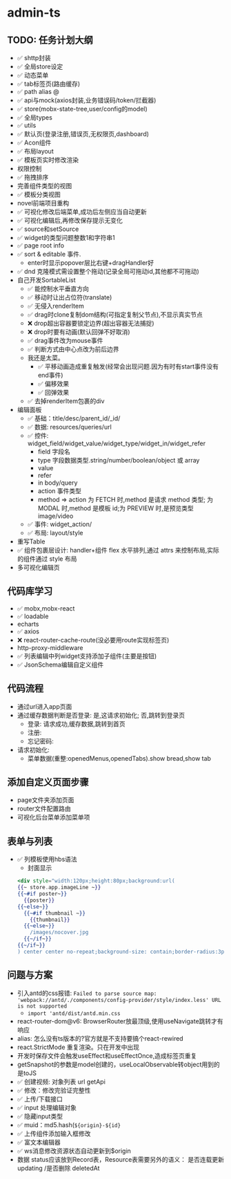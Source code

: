 # admin-ts

## TODO: 任务计划大纲

- ✅ shttp封装
- ✅ 全局store设定
- ✅ 动态菜单
- ✅ tab标签页(路由缓存)
- ✅ path alias @
- ✅ api与mock(axios封装,业务错误码/token/拦截器)
- ✅ store(mobx-state-tree,user/config的model)
- ✅ 全局types
- ✅ utils
- ✅ 默认页(登录注册,错误页,无权限页,dashboard)
- ✅ Acon组件
- ✅ 布局layout
- ✅ 模板页实时修改渲染
- 权限控制
- ✅ 拖拽排序
- 完善组件类型的视图
- ✅ 模板分类视图
- novel前端项目重构
- ✅ 可视化修改后端菜单,成功后左侧应当自动更新
- ✅ 可视化编辑后,再修改保存提示无变化
- ✅ source和setSource
- ✅ widget的类型问题整数1和字符串1
- ✅ page root info
- ✅ sort & editable 事件.
  - enter时显示popover层比右键+dragHandler好
- ✅ dnd 克隆模式需设置整个拖动(记录全局可拖动id,其他都不可拖动)
- 自己开发SortableList
  - ✅ 能控制水平垂直方向
  - ✅ 移动时让出占位符(translate)
  - ✅ 无侵入renderItem
  - ✅ drag时clone复制dom结构(可指定复制父节点),不显示真实节点
  - ❌ drop超出容器要锁定边界(超出容器无法捕捉)
  - ❌ drop时要有动画(默认回弹不好取消)
  - ✅ drag事件改为mouse事件
  - ✅ 判断方式由中心点改为前后边界
  - 我还是太菜。
    - ✅ 平移动画造成重复触发(经常会出现问题.因为有时有start事件没有end事件)
    - ✅ 偏移效果
    - ✅ 回弹效果
  - ✅ 去掉renderItem包裹的div
- 编辑面板
  - ✅ 基础：title/desc/parent_id/_id/
  - ✅ 数据: resources/queries/url
  - ✅ 控件: widget_field/widget_value/widget_type/widget_in/widget_refer
    - field 字段名
    - type 字段数据类型.string/number/boolean/object 或 array
    - value
    - refer
    - in body/query
    - action 事件类型
    - method => action 为 FETCH 时,method 是请求 method 类型; 为 MODAL 时,method 是模板 id;为 PREVIEW 时,是预览类型 image/video
  - ✅ 事件: widget_action/
  - ✅ 布局: layout/style
- 重写Table
- ✅ 组件包裹层设计: handler+组件 flex 水平排列,通过 attrs 来控制布局,实际的组件通过 style 布局
- 多可视化编辑页

## 代码库学习

- ✅ mobx,mobx-react
- ✅ loadable
- echarts
- ✅ axios
- ❌ react-router-cache-route(没必要用route实现标签页)
- http-proxy-middleware
- ✅ 列表编辑中列widget支持添加子组件(主要是按钮)
- ✅ JsonSchema编辑自定义组件

## 代码流程

- 通过url进入app页面
- 通过缓存数据判断是否登录: 是,这请求初始化; 否,跳转到登录页
  - 登录: 请求成功,缓存数据,跳转到首页
  - 注册:
  - 忘记密码:
- 请求初始化:
  - 菜单数据(重整:openedMenus,openedTabs).show bread,show tab

## 添加自定义页面步骤

- page文件夹添加页面
- router文件配置路由
- 可视化后台菜单添加菜单项

## 表单与列表

- ✅ 列模板使用hbs语法
  - 封面显示
  ```handlebars
  <div style="width:120px;height:80px;background:url(
  {{~ store.app.imageLine ~}}
  {{~#if poster~}}
    {{poster}}
  {{~else~}}
    {{~#if thumbnail ~}}
      {{thumbnail}}
    {{~else~}}
      /images/nocover.jpg
    {{~/if~}}
  {{~/if~}}
  ) center center no-repeat;background-size: contain;border-radius:3px;"></div>
  ```

## 问题与方案

- 引入antd的css报错: `Failed to parse source map: 'webpack://antd/./components/config-provider/style/index.less' URL is not supported`
  - `import 'antd/dist/antd.min.css`
- react-router-dom@v6: BrowserRouter放最顶级,使用useNavigate跳转才有响应
- alias: 怎么没有ts版本的?官方就是不支持要搞个react-rewired
- react.StrictMode 重复渲染。只在开发中出现
- 开发时保存文件会触发useEffect和useEffectOnce,造成标签页重复
- getSnapshot的参数是model创建的，useLocalObservable转object用到的是toJS
- ✅ 创建视频: 对象列表 url getApi
- ✅ 修改：修改完验证完整性
- ✅ 上传/下载接口
- ✅ input 处理编辑对象
- ✅ 隐藏input类型
- ✅ muid：md5.hash(`${origin}-${id}`
- ✅ 上传组件添加输入框修改
- ✅ 富文本编辑器
- ✅ ws消息修改资源状态自动更新到$origin
- 数据 status应该放到Record表，Resource表需要另外的语义： 是否连载更新 updating /是否删除 deletedAt